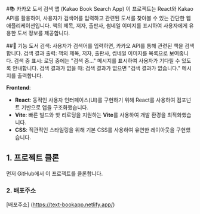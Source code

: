 #📚 카카오 도서 검색 앱 (Kakao Book Search App)
이 프로젝트는 React와 Kakao API를 활용하여, 사용자가 검색어를 입력하고 관련된 도서를 찾아볼 수 있는 간단한 웹 애플리케이션입니다. 책의 제목, 저자, 출판사, 썸네일 이미지를 표시하여 사용자에게 유용한 도서 정보를 제공합니다.

##🌟 기능
도서 검색: 사용자가 검색어를 입력하면, 카카오 API를 통해 관련된 책을 검색합니다.
검색 결과 출력: 책의 제목, 저자, 출판사, 썸네일 이미지를 목록으로 보여줍니다.
검색 중 표시: 로딩 중에는 "검색 중..." 메시지를 표시하여 사용자가 기다릴 수 있도록 안내합니다.
검색 결과가 없을 때: 검색 결과가 없으면 "검색 결과가 없습니다." 메시지를 출력합니다.

 **Frontend**:
  - **React**: 동적인 사용자 인터페이스(UI)를 구현하기 위해 React를 사용하여 컴포넌트 기반으로 앱을 구조화했습니다.
  - **Vite**: 빠른 빌드와 핫 리로딩을 지원하는 **Vite**를 사용하여 개발 환경을 최적화했습니다.
  - **CSS**: 직관적인 스타일링을 위해 기본 CSS를 사용하여 유연한 레이아웃을 구현했습니다.

  ## 1. 프로젝트 클론
먼저 GitHub에서 이 프로젝트를 클론합니다.
### 2. 배포주소
[배포주소] (https://text-bookapp.netlify.app/)